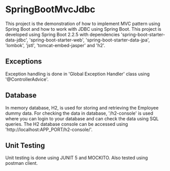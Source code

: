 # SpringBootMvcJdbc

This project is the demonstration of how to implement MVC pattern using Spring Boot and how to work with JDBC using Spring Boot.
This project is developed using Spring Boot 2.2.5 with dependencies 'spring-boot-starter-data-jdbc', 'spring-boot-starter-web',
'spring-boot-starter-data-jpa', 'lombok', 'jstl', 'tomcat-embed-jasper' and 'h2'.

## Exceptions

Exception handling is done in 'Global Exception Handler' class using '@ControllerAdvice'.

## Database

In memory database, H2, is used for storing and retrieving the Employee dummy data.
For checking the data in database, '/h2-console' is used where you can login to your database
and can check the data using SQL queries.
The H2 database console can be accessed using 'http://localhost:APP_PORT/h2-console/'.

## Unit Testing

Unit testing is done using JUNIT 5 and MOCKITO. Also tested using postman client.